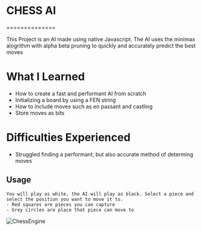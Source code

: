 

# CHESS AI
==============

This Project is an AI made using native Javascript. The AI uses the minimax alogrithm with alpha beta pruning to quickly and accurately predict the best moves

# What I Learned

* How to create a fast and performant AI from scratch
* Initializing a board by using a FEN string
* How to include moves such as en passant and castling
* Store moves as bits 

# Difficulties Experienced

* Struggled finding a performant, but also accurate method of determing moves

Usage
------------

	You will play as white, the AI will play as black. Select a piece and select the position you want to move it to.
	- Red squares are pieces you can capture
	- Grey circles are place that piece can move to

![ChessEngine](https://user-images.githubusercontent.com/57776596/216868224-17d4dc94-7294-44db-ada0-222722111d6a.png)

